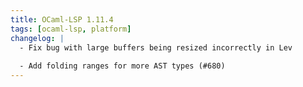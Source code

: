 ```yaml
---
title: OCaml-LSP 1.11.4
tags: [ocaml-lsp, platform]
changelog: |
  - Fix bug with large buffers being resized incorrectly in Lev
  
  - Add folding ranges for more AST types (#680)
---
```


